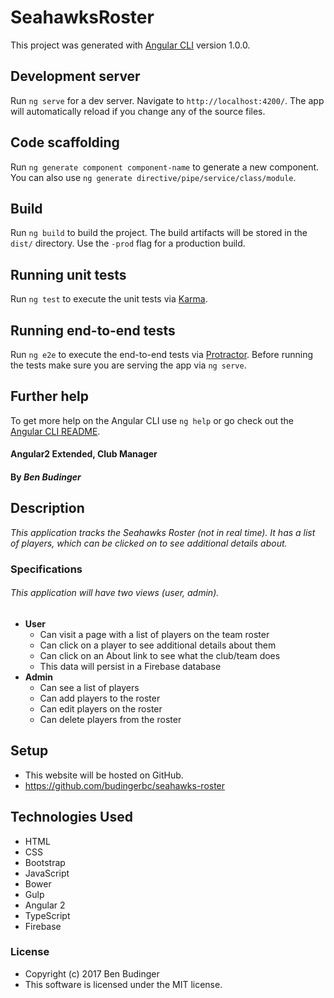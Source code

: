 # SeahawksRoster

This project was generated with [Angular CLI](https://github.com/angular/angular-cli) version 1.0.0.

## Development server

Run `ng serve` for a dev server. Navigate to `http://localhost:4200/`. The app will automatically reload if you change any of the source files.

## Code scaffolding

Run `ng generate component component-name` to generate a new component. You can also use `ng generate directive/pipe/service/class/module`.

## Build

Run `ng build` to build the project. The build artifacts will be stored in the `dist/` directory. Use the `-prod` flag for a production build.

## Running unit tests

Run `ng test` to execute the unit tests via [Karma](https://karma-runner.github.io).

## Running end-to-end tests

Run `ng e2e` to execute the end-to-end tests via [Protractor](http://www.protractortest.org/).
Before running the tests make sure you are serving the app via `ng serve`.

## Further help

To get more help on the Angular CLI use `ng help` or go check out the [Angular CLI README](https://github.com/angular/angular-cli/blob/master/README.md).


#### Angular2 Extended, Club Manager

#### By _Ben Budinger_

## Description

_This application tracks the Seahawks Roster (not in real time).  It has a list of players, which can be
clicked on to see additional details about._

### Specifications

###### This application will have two views (user, admin).
* **User**
  * Can visit a page with a list of players on the team roster
  * Can click on a player to see additional details about them
  * Can click on an About link to see what the club/team does
  * This data will persist in a Firebase database
* **Admin**
  * Can see a list of players
  * Can add players to the roster
  * Can edit players on the roster
  * Can delete players from the roster

## Setup

* This website will be hosted on GitHub.
* https://github.com/budingerbc/seahawks-roster

## Technologies Used

* HTML
* CSS
* Bootstrap
* JavaScript
* Bower
* Gulp
* Angular 2
* TypeScript
* Firebase

### License

* Copyright (c) 2017 Ben Budinger
* This software is licensed under the MIT license.
